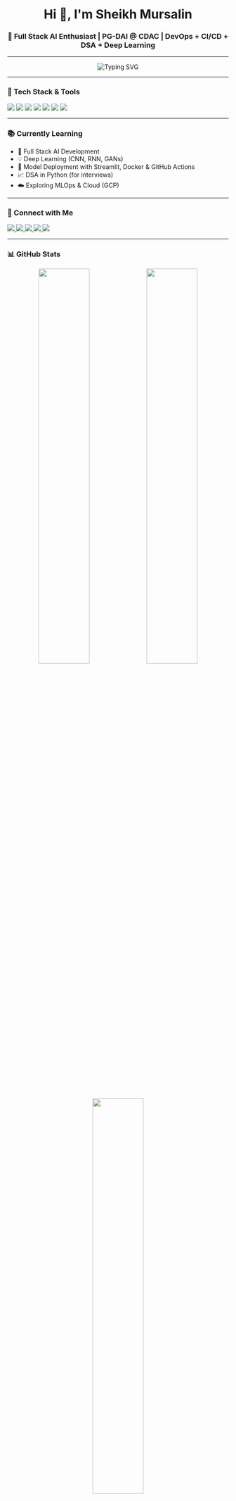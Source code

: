 <h1 align="center">Hi 👋, I'm Sheikh Mursalin</h1>
<h3 align="center">🚀 Full Stack AI Enthusiast | PG-DAI @ CDAC | DevOps + CI/CD + DSA + Deep Learning</h3>

---

<p align="center">
  <img src="https://readme-typing-svg.demolab.com?font=Fira+Code&size=24&pause=1000&color=00F7FF&center=true&vCenter=true&width=435&lines=AI+Developer+in+Making...;Loving+Python%2C+DL%2C+and+DSA+....%F0%9F%90%8D;Building+models+%E2%9A%99%EF%B8%8F+Deploying+with+DevOps" alt="Typing SVG" />
</p>

---

### 🔧 Tech Stack & Tools
<p align="left">
  <img src="https://img.shields.io/badge/Python-3776AB?style=for-the-badge&logo=python&logoColor=white" />
  <img src="https://img.shields.io/badge/TensorFlow-FF6F00?style=for-the-badge&logo=tensorflow&logoColor=white" />
  <img src="https://img.shields.io/badge/Git-F05032?style=for-the-badge&logo=git&logoColor=white" />
  <img src="https://img.shields.io/badge/GitHub-181717?style=for-the-badge&logo=github&logoColor=white" />
  <img src="https://img.shields.io/badge/Docker-2496ED?style=for-the-badge&logo=docker&logoColor=white" />
  <img src="https://img.shields.io/badge/Linux-FCC624?style=for-the-badge&logo=linux&logoColor=black" />
  <img src="https://img.shields.io/badge/Streamlit-FF4B4B?style=for-the-badge&logo=streamlit&logoColor=white" />
</p>

---

### 📚 Currently Learning
- 📌 Full Stack AI Development
- 💡 Deep Learning (CNN, RNN, GANs)
- 🔁 Model Deployment with Streamlit, Docker & GitHub Actions
- 📈 DSA in Python (for interviews)
- ☁️ Exploring MLOps & Cloud (GCP)

---

### 🔗 Connect with Me
<p>
  <a href="https://www.linkedin.com/in/sheikh-mursalin-bb4bb9227/" target="_blank">
    <img src="https://img.shields.io/badge/LinkedIn-blue?style=flat-square&logo=linkedin&logoColor=white" />
  </a>
  <a href="https://x.com/Sheikh_Mursu" target="_blank">
    <img src="https://img.shields.io/badge/X(Twitter)-1DA1F2?style=flat-square&logo=twitter&logoColor=white" />
  </a>
  <a href="mailto:er.sheikh.mursalin@gmail.com">
    <img src="https://img.shields.io/badge/Gmail-D14836?style=flat-square&logo=gmail&logoColor=white" />
  </a>
  <a href="https://www.kaggle.com/sheikhmursalin" target="_blank">
    <img src="https://img.shields.io/badge/Kaggle-20BEFF?style=flat-square&logo=kaggle&logoColor=white" />
  </a>
  <a href="https://leetcode.com/sheikhmursalin/" target="_blank">
    <img src="https://img.shields.io/badge/LeetCode-FFA116?style=flat-square&logo=leetcode&logoColor=black" />
  </a>
</p>

---

### 📊 GitHub Stats
<p align="center">
  <img src="https://github-readme-stats.vercel.app/api?username=sheikhmursalin&show_icons=true&theme=radical" width="48%" />
  <img src="https://github-readme-streak-stats.herokuapp.com/?user=sheikhmursalin&theme=radical" width="48%" />
</p>

<p align="center">
  <img src="https://github-readme-stats.vercel.app/api/top-langs/?username=sheikhmursalin&layout=compact&theme=tokyonight" width="48%" />
</p>

---

⭐ **Thanks for visiting my GitHub profile!**  
*Let's build something amazing with AI & DevOps 💡🚀*
